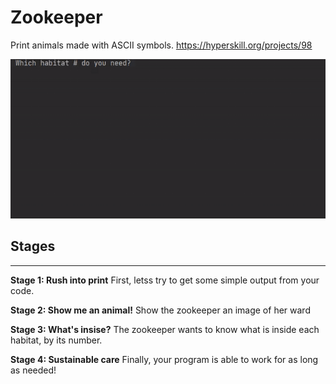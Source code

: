 # Zookeeper
Print animals made with ASCII symbols.
https://hyperskill.org/projects/98

![image](demonstration.gif)

## Stages
---
__Stage 1: Rush into print__
First, letss try to get some simple output from your code.

__Stage 2: Show me an animal!__
Show the zookeeper an image of her ward

__Stage 3: What's insise?__
The zookeeper wants to know what is inside each habitat, by its number.

__Stage 4: Sustainable care__
Finally, your program is able to work for as long as needed!





